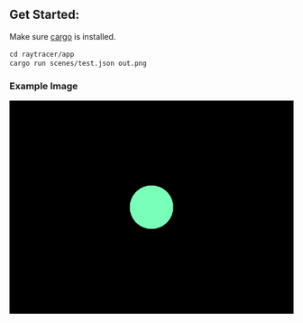 ## Get Started:
Make sure [cargo][cargo] is installed.
```
cd raytracer/app
cargo run scenes/test.json out.png
```

### Example Image
![Example One][ex1]


[cargo]: https://rustup.rs/
[ex1]: ./app/out.png
